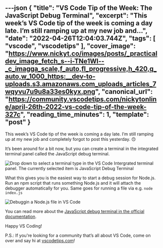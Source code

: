---json
{
  "title": "VS Code Tip of the Week: The JavaScript Debug Terminal",
  "excerpt": "This week’s VS Code tip of the week is coming a day late. I’m still ramping up at my new job and...",
  "date": "2022-04-26T12:04:03.744Z",
  "tags": [
    "vscode",
    "vscodetips"
  ],
  "cover_image": "https://www.nickyt.co/images/posts/_practicaldev_image_fetch_s--i-TNe1Wl--_c_imagga_scale,f_auto,fl_progressive,h_420,q_auto,w_1000_https:__dev-to-uploads.s3.amazonaws.com_uploads_articles_7wqyvu7u9u8a33es0kyx.png",
  "canonical_url": "https://community.vscodetips.com/nickytonline/april-26th-2022-vs-code-tip-of-the-week-327c",
  "reading_time_minutes": 1,
  "template": "post"
}
---

This week’s VS Code tip of the week is coming a day late. I’m still ramping up at my new job and completely forgot to post this yesterday. 🙃

It’s been around for a bit now, but you can create a terminal in the integrated terminal panel called the JavaScript debug terminal.

![Drop down to select a terminal type in the VS Code Intergrated terminal panel. The currently selected item is JavaScript Debug Terminal](https://www.nickyt.co/images/posts/_uploads_articles_hhrwv6xq3m9xn9xfpj47.png)
 

What this gives you is the easiest way to start a debug session for Node.js. Run an npm script that runs something Node.js and it will attach the debugger automatically for you. Same goes for running a file via e.g. `node index.js`

![Debuggin a Node.js file in VS Code](https://www.nickyt.co/images/posts/_uploads_articles_0af4l654m8bhhktbxlhy.png)
 

You can read more about the [JavaScript debug terminal in the official documentation](https://code.visualstudio.com/docs/nodejs/nodejs-debugging#_javascript-debug-terminal).

Happy VS Coding!

P.S.: If you're looking for a community that’s all about VS Code, come on over and say hi at [vscodetips.com](https://vscodetips.com)!
